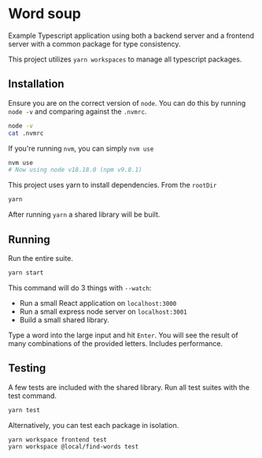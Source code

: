# Word soup

Example Typescript application using both a backend server and a frontend server with a common package for type consistency.

This project utilizes `yarn workspaces` to manage all typescript packages.

## Installation
Ensure you are on the correct version of `node`. You can do this by running `node -v` and comparing against the `.nvmrc`.

```bash
node -v
cat .nvmrc
```

If you're running `nvm`, you can simply `nvm use`

```bash
nvm use
# Now using node v18.18.0 (npm v9.8.1)
```

This project uses yarn to install dependencies. From the `rootDir`
```bash
yarn
```
After running `yarn` a shared library will be built.

## Running

Run the entire suite.
```bash
yarn start
```
This command will do 3 things with `--watch`:
- Run a small React application on `localhost:3000`
- Run a small express node server on `localhost:3001`
- Build a small shared library.

Type a word into the large input and hit `Enter`. You will see the result of many combinations of the provided letters. Includes performance.

## Testing
A few tests are included with the shared library. Run all test suites with the test command.
```bash
yarn test
```

Alternatively, you can test each package in isolation.
```bash
yarn workspace frontend test
yarn workspace @local/find-words test
```

